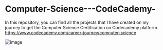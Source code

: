 # Computer-Science---CodeCademy-
In this repository, you can find all the projects that I have created on my journey to get the Computer Science Certification on Codecademy platform.
https://www.codecademy.com/career-journey/computer-science

![image](https://github.com/StevePapasot/Computer-Science---CodeCademy-/assets/75527414/2b696493-acd6-45b0-aed2-f892cc018938)
